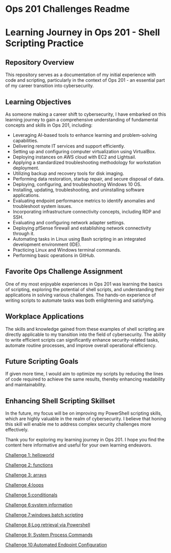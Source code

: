 # Ops 201 Challenges Readme

# Learning Journey in Ops 201 - Shell Scripting Practice

## Repository Overview
This repository serves as a documentation of my initial experience with code and scripting, particularly in the context of Ops 201 - an essential part of my career transition into cybersecurity.

## Learning Objectives
As someone making a career shift to cybersecurity, I have embarked on this learning journey to gain a comprehensive understanding of fundamental concepts and skills in Ops 201, including:

- Leveraging AI-based tools to enhance learning and problem-solving capabilities.
- Delivering remote IT services and support efficiently.
- Setting up and configuring computer virtualization using VirtualBox.
- Deploying instances on AWS cloud with EC2 and Lightsail.
- Applying a standardized troubleshooting methodology for workstation deployment.
- Utilizing backup and recovery tools for disk imaging.
- Performing data restoration, startup repair, and secure disposal of data.
- Deploying, configuring, and troubleshooting Windows 10 OS.
- Installing, updating, troubleshooting, and uninstalling software applications.
- Evaluating endpoint performance metrics to identify anomalies and troubleshoot system issues.
- Incorporating infrastructure connectivity concepts, including RDP and SSH.
- Evaluating and configuring network adapter settings.
- Deploying pfSense firewall and establishing network connectivity through it.
- Automating tasks in Linux using Bash scripting in an integrated development environment (IDE).
- Practicing Linux and Windows terminal commands.
- Performing basic operations in GitHub.

## Favorite Ops Challenge Assignment
One of my most enjoyable experiences in Ops 201 was learning the basics of scripting, exploring the potential of shell scripts, and understanding their applications in solving various challenges. The hands-on experience of writing scripts to automate tasks was both enlightening and satisfying.

## Workplace Applications
The skills and knowledge gained from these examples of shell scripting are directly applicable to my transition into the field of cybersecurity. The ability to write efficient scripts can significantly enhance security-related tasks, automate routine processes, and improve overall operational efficiency.

## Future Scripting Goals
If given more time, I would aim to optimize my scripts by reducing the lines of code required to achieve the same results, thereby enhancing readability and maintainability.

## Enhancing Shell Scripting Skillset
In the future, my focus will be on improving my PowerShell scripting skills, which are highly valuable in the realm of cybersecurity. I believe that honing this skill will enable me to address complex security challenges more effectively.

Thank you for exploring my learning journey in Ops 201. I hope you find the content here informative and useful for your own learning endeavors.


[Challenge 1: helloworld](https://github.com/nbruso/ops201_challenges/blob/main/helloworld.sh)

[Challenge 2: functions](https://github.com/nbruso/ops201_challenges/blob/main/function.sh)

[Challenge 3: arrays](https://github.com/nbruso/ops201_challenges/blob/main/arrays.sh)

[Challenge 4:loops](https://github.com/nbruso/ops201_challenges/blob/main/loops.sh)

[Challenge 5:conditionals](https://github.com/nbruso/ops201_challenges/blob/main/conditionals.sh)

[Challenge 6:system information](https://github.com/nbruso/ops201_challenges/blob/main/systeminfo.sh)

[Challenge 7:windows batch scripting](https://github.com/nbruso/ops201_challenges/blob/main/windows_batch_scripting.md)

[Challenge 8:Log retrieval via Powershell](https://github.com/nbruso/ops201_challenges/blob/main/powershell_scripts.md)

[Challenge 9: System Process Commands](https://github.com/nbruso/ops201_challenges/blob/main/system_process_commands.ps1)

[Challenge 10:Automated Endpoint Configuration](https://docs.google.com/document/d/1V7jKlS5LWOTcFUgV81jjWXxOfHhU46LoDBiRr8hisZQ/edit)